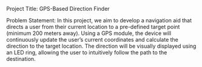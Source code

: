 Project Title: GPS-Based Direction Finder

Problem Statement: In this project, we aim to develop a navigation aid that directs a user from their current location to a pre-defined target point (minimum 200 meters away).
Using a GPS module, the device will continuously update the user’s current coordinates and calculate the direction to the target location. 
The direction will be visually displayed using an LED ring, allowing the user to intuitively follow the path to the destination.
